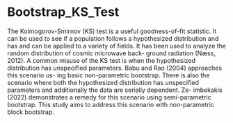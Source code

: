 # Bootstrap_KS_Test

The Kolmogorov-Smirnov (KS) test is a useful goodness-of-fit statistic. It can be used to see if a population follows a hypothesized distribution and has and can be applied to a variety of fields. It has been used to analyze the random distribution of cosmic microwave back- ground radiation (Næss, 2012). A common misuse of the KS test is when the hypothesized distribution has unspecified parameters. Babu and Rao (2004) approaches this scenario us- ing basic non-parametric bootstrap. There is also the scenario where both the hypothesized distribution has unspecified parameters and additionally the data are serially dependent. Ze- imbekakis (2022) demonstrates a remedy for this scenario using semi-parametric bootstrap. This study aims to address this scenario with non-parametric block bootstrap.